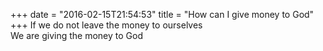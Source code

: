 +++
date = "2016-02-15T21:54:53"
title = "How can I give money to God"
+++
If we do not leave the money to ourselves  
We are giving the money to God  